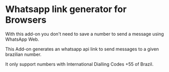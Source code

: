 # Whatsapp link generator for Browsers

With this add-on you don't need to save a number to send a message using WhatsApp Web.

This Add-on generates an whatsapp api link to send messages to a given brazilian number.

It only support numbers with International Dialling Codes +55 of Brazil.